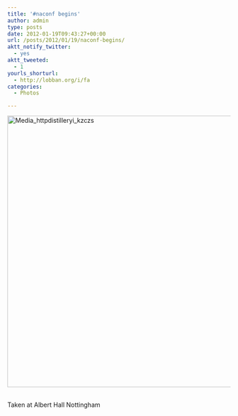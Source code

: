 ```yaml
---
title: '#naconf begins'
author: admin
type: posts
date: 2012-01-19T09:43:27+00:00
url: /posts/2012/01/19/naconf-begins/
aktt_notify_twitter:
  - yes
aktt_tweeted:
  - 1
yourls_shorturl:
  - http://lobban.org/i/fa
categories:
  - Photos

---
```

<div class='posterous_autopost'>
  <a href="http://instagr.am/p/ihFFb/"></p> 
  
  <div class='p_embed p_image_embed'>
    <a href="http://getfile8.posterous.com/getfile/files.posterous.com/nonimage/IqIatdqCsduuIccqevlgyCxFkcByqjGtjGtvrgkqefznzzscbiktouxfzlcx/media_httpdistilleryi_kzczs.jpg.scaled1000.jpg"><img alt="Media_httpdistilleryi_kzczs" height="612" src="http://getfile8.posterous.com/getfile/files.posterous.com/nonimage/IqIatdqCsduuIccqevlgyCxFkcByqjGtjGtvrgkqefznzzscbiktouxfzlcx/media_httpdistilleryi_kzczs.jpg.scaled1000.jpg" width="612" /></a>
  </div>
  
  <p>
    </a><br />Taken at Albert Hall Nottingham</div>